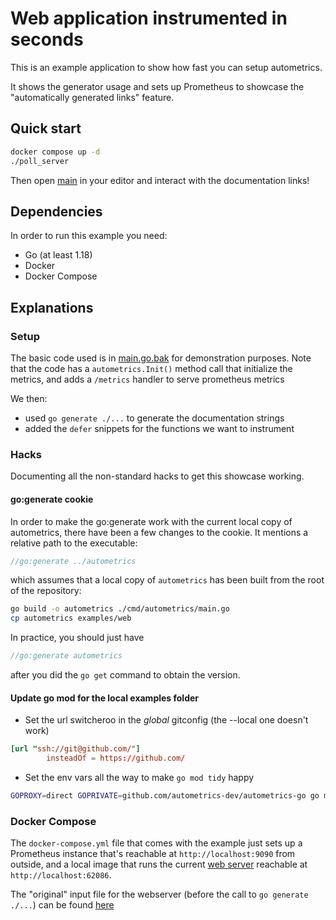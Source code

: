 # Web application instrumented in seconds

This is an example application to show how fast you can setup autometrics.

It shows the generator usage and sets up Prometheus to showcase the
"automatically generated links" feature.

## Quick start

``` sh
docker compose up -d
./poll_server
```

Then open [main](./cmd/main.go) in your editor and interact with the documentation links!

## Dependencies

In order to run this example you need:

- Go (at least 1.18)
- Docker
- Docker Compose

## Explanations

### Setup

The basic code used is in [main.go.bak](./cmd/main.go.bak) for demonstration purposes.
Note that the code has a `autometrics.Init()` method call that initialize the metrics, and
adds a `/metrics` handler to serve prometheus metrics

We then:

- used `go generate ./...` to generate the documentation strings
- added the `defer` snippets for the functions we want to instrument

### Hacks

Documenting all the non-standard hacks to get this showcase working.

#### go:generate cookie

In order to make the go:generate work with the current local copy of autometrics, there
have been a few changes to the cookie. It mentions a relative path to the executable:

```go
//go:generate ../autometrics
```

which assumes that a local copy of `autometrics` has been built from the root of the
repository:

``` sh
go build -o autometrics ./cmd/autometrics/main.go
cp autometrics examples/web
```

In practice, you should just have

``` go
//go:generate autometrics
```

after you did the `go get` command to obtain the version.

#### Update go mod for the local examples folder

- Set the url switcheroo in the _global_ gitconfig (the --local one doesn't work)
``` toml
[url "ssh://git@github.com/"]
        insteadOf = https://github.com/
```

- Set the env vars all the way to make `go mod tidy` happy
``` sh
GOPROXY=direct GOPRIVATE=github.com/autometrics-dev/autometrics-go go mod tidy
```

### Docker Compose

The `docker-compose.yml` file that comes with the example just sets up a
Prometheus instance that's reachable at `http://localhost:9090` from outside,
and a local image that runs the current [web server](./cmd/main.go) reachable at
`http://localhost:62086`.

The "original" input file for the webserver (before the call to `go generate ./...`) can
be found [here](./cmd/main.go.bak)
